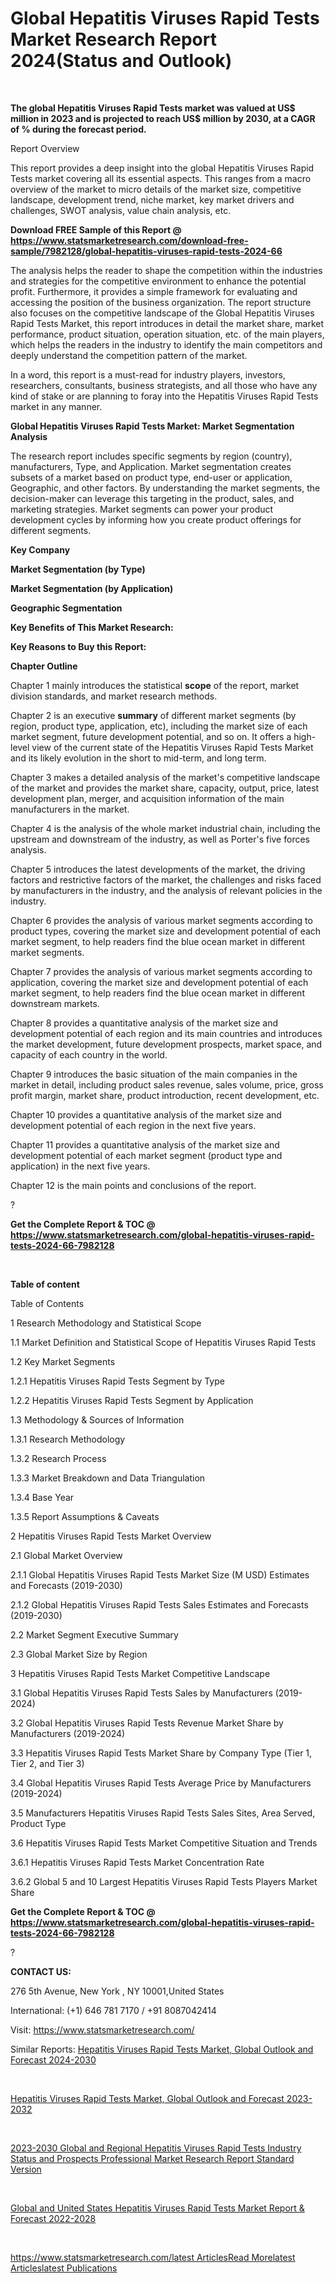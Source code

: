 <h1>Global Hepatitis Viruses Rapid Tests Market Research Report 2024(Status and Outlook)</h1><br/><p><strong>The global Hepatitis Viruses Rapid Tests market was valued at US$ million in 2023 and is projected to reach US$ million by 2030, at a <strong>CAGR</strong> of % during the forecast period.</strong></p>
 
 
 
 <p>Report Overview</p>
 
 
 
 <p>This report provides a deep insight into the global Hepatitis Viruses Rapid Tests market covering all its essential aspects. This ranges from a macro overview of the market to micro details of the market size, competitive landscape, development trend, niche market, key market drivers and challenges, SWOT analysis, value chain analysis, etc.</p>
 
 
 
 <p><strong>Download FREE Sample of this Report @ <a href="https://www.statsmarketresearch.com/download-free-sample/7982128/global-hepatitis-viruses-rapid-tests-2024-66">https://www.statsmarketresearch.com/download-free-sample/7982128/global-hepatitis-viruses-rapid-tests-2024-66</a></strong></p>
 
 
 
 <p>The analysis helps the reader to shape the competition within the industries and strategies for the competitive environment to enhance the potential profit. Furthermore, it provides a simple framework for evaluating and accessing the position of the business organization. The report structure also focuses on the competitive landscape of the Global Hepatitis Viruses Rapid Tests Market, this report introduces in detail the market share, market performance, product situation, operation situation, etc. of the main players, which helps the readers in the industry to identify the main competitors and deeply understand the competition pattern of the market.</p>
 
 
 
 <p>In a word, this report is a must-read for industry players, investors, researchers, consultants, business strategists, and all those who have any kind of stake or are planning to foray into the Hepatitis Viruses Rapid Tests market in any manner.</p>
 
 
 
 <p><strong>Global Hepatitis Viruses Rapid Tests Market: Market Segmentation Analysis</strong></p>
 
 
 
 <p>The research report includes specific segments by region (country), manufacturers, Type, and Application. Market segmentation creates subsets of a market based on product type, end-user or application, Geographic, and other factors. By understanding the market segments, the decision-maker can leverage this targeting in the product, sales, and marketing strategies. Market segments can power your product development cycles by informing how you create product offerings for different segments.</p>
 
 
 
 <p><strong>Key Company</strong></p>
 
 
 
 <p><strong>Market Segmentation (by Type)</strong></p>
 
 
 
 <p><strong>Market Segmentation (<strong>by Application</strong>)</strong></p>
 
 
 
 <p><strong>Geographic Segmentation</strong></p>
 
 
 
 <p><strong>Key Benefits of This Market Research:</strong></p>
 
 
 
 <p><strong>Key <strong>Reasons to Buy</strong> this Report:</strong></p>
 
 
 
 <p><strong>Chapter Outline</strong></p>
 
 
 
 <p>Chapter 1 mainly introduces the statistical <strong>scope</strong> of the report, market division standards, and market research methods.</p>
 
 
 
 <p>Chapter 2 is an executive <strong>summary</strong> of different market segments (by region, product type, application, etc), including the market size of each market segment, future development potential, and so on. It offers a high-level view of the current state of the Hepatitis Viruses Rapid Tests Market and its likely evolution in the short to mid-term, and long term.</p>
 
 
 
 <p>Chapter 3 makes a detailed analysis of the market&#39;s competitive landscape of the market and provides the market share, capacity, output, price, latest development plan, merger, and acquisition information of the main manufacturers in the market.</p>
 
 
 
 <p>Chapter 4 is the analysis of the whole market industrial chain, including the upstream and downstream of the industry, as well as Porter&#39;s five forces analysis.</p>
 
 
 
 <p>Chapter 5 introduces the latest developments of the market, the driving factors and restrictive factors of the market, the challenges and risks faced by manufacturers in the industry, and the analysis of relevant policies in the industry.</p>
 
 
 
 <p>Chapter 6 provides the analysis of various market segments according to product types, covering the market size and development potential of each market segment, to help readers find the blue ocean market in different market segments.</p>
 
 
 
 <p>Chapter 7 provides the analysis of various market segments according to application, covering the market size and development potential of each market segment, to help readers find the blue ocean market in different downstream markets.</p>
 
 
 
 <p>Chapter 8 provides a quantitative analysis of the market size and development potential of each region and its main countries and introduces the market development, future development prospects, market space, and capacity of each country in the world.</p>
 
 
 
 <p>Chapter 9 introduces the basic situation of the main companies in the market in detail, including product sales revenue, sales volume, price, gross profit margin, market share, product introduction, recent development, etc.</p>
 
 
 
 <p>Chapter 10 provides a quantitative analysis of the market size and development potential of each region in the next five years.</p>
 
 
 
 <p>Chapter 11 provides a quantitative analysis of the market size and development potential of each market segment (product type and application) in the next five years.</p>
 
 
 
 <p>Chapter 12 is the main points and conclusions of the report.</p>
 
 
 
 <p>? </p>
 
 
 
 <div><b>Get the Complete Report & TOC @ <a href="https://www.statsmarketresearch.com/global-hepatitis-viruses-rapid-tests-2024-66-7982128">https://www.statsmarketresearch.com/global-hepatitis-viruses-rapid-tests-2024-66-7982128</a></b></div>
 
 
 
 <p><br />
 
 <b>Table of content</b></p>
 
 
 
 <p>Table of Contents<br />
 
 1 Research Methodology and Statistical Scope<br />
 
 1.1 Market Definition and Statistical Scope of Hepatitis Viruses Rapid Tests<br />
 
 1.2 Key Market Segments<br />
 
 1.2.1 Hepatitis Viruses Rapid Tests Segment by Type<br />
 
 1.2.2 Hepatitis Viruses Rapid Tests Segment by Application<br />
 
 1.3 Methodology & Sources of Information<br />
 
 1.3.1 Research Methodology<br />
 
 1.3.2 Research Process<br />
 
 1.3.3 Market Breakdown and Data Triangulation<br />
 
 1.3.4 Base Year<br />
 
 1.3.5 Report Assumptions & Caveats<br />
 
 2 Hepatitis Viruses Rapid Tests Market Overview<br />
 
 2.1 Global Market Overview<br />
 
 2.1.1 Global Hepatitis Viruses Rapid Tests Market Size (M USD) Estimates and Forecasts (2019-2030)<br />
 
 2.1.2 Global Hepatitis Viruses Rapid Tests Sales Estimates and Forecasts (2019-2030)<br />
 
 2.2 Market Segment Executive Summary<br />
 
 2.3 Global Market Size by Region<br />
 
 3 Hepatitis Viruses Rapid Tests Market Competitive Landscape<br />
 
 3.1 Global Hepatitis Viruses Rapid Tests Sales by Manufacturers (2019-2024)<br />
 
 3.2 Global Hepatitis Viruses Rapid Tests Revenue Market Share by Manufacturers (2019-2024)<br />
 
 3.3 Hepatitis Viruses Rapid Tests Market Share by Company Type (Tier 1, Tier 2, and Tier 3)<br />
 
 3.4 Global Hepatitis Viruses Rapid Tests Average Price by Manufacturers (2019-2024)<br />
 
 3.5 Manufacturers Hepatitis Viruses Rapid Tests Sales Sites, Area Served, Product Type<br />
 
 3.6 Hepatitis Viruses Rapid Tests Market Competitive Situation and Trends<br />
 
 3.6.1 Hepatitis Viruses Rapid Tests Market Concentration Rate<br />
 
 3.6.2 Global 5 and 10 Largest Hepatitis Viruses Rapid Tests Players Market Share</p>
 
 
 
 <div><b>Get the Complete Report & TOC @ <a href="https://www.statsmarketresearch.com/global-hepatitis-viruses-rapid-tests-2024-66-7982128">https://www.statsmarketresearch.com/global-hepatitis-viruses-rapid-tests-2024-66-7982128</a></b></div>
 
 
 
 <p>? </p>
 
 
 
 <p><b>CONTACT US:</b><br />
 
 276 5th Avenue, New York , NY 10001,United States<br />
 
 International: (+1) 646 781 7170 / +91 8087042414<br />
 
 Visit: <a href="https://www.statsmarketresearch.com/">https://www.statsmarketresearch.com/</a><br />
 
 Similar Reports: <a href="https://www.statsmarketresearch.com/global-hepatitis-viruses-rapid-tests-2024-66-7982128">Hepatitis Viruses Rapid Tests Market, Global Outlook and Forecast 2024-2030</a><br />
 
 <br />
 
 <a href="https://www.statsmarketresearch.com/global-hepatitis-viruses-rapid-tests-2024-66-7982128">Hepatitis Viruses Rapid Tests Market, Global Outlook and Forecast 2023-2032</a><br />
 
 <br />
 
 <a href="https://www.statsmarketresearch.com/global-hepatitis-viruses-rapid-tests-2024-66-7982128">2023-2030 Global and Regional Hepatitis Viruses Rapid Tests Industry Status and Prospects Professional Market Research Report Standard Version</a><br />
 
 <br />
 
 <a href="https://www.statsmarketresearch.com/global-hepatitis-viruses-rapid-tests-2024-66-7982128">Global and United States Hepatitis Viruses Rapid Tests Market Report & Forecast 2022-2028</a><br />
 
 <br />
 
 <a href="https://gyeongbokgung.com">https://www.statsmarketresearch.com/</a><a href="https://hallyeomaritime.com">latest Articles</a><a href="https://jingwansa.com">Read More</a><a href="https://nguoiviet.jp/">latest Articles</a><a href="https://www.intelmarketresearch.com/">latest Publications</a></p>